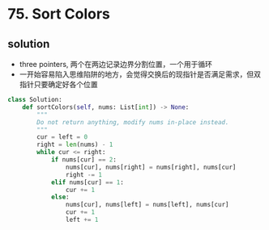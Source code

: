# 75. Sort Colors
[]()

## solution
- three pointers, 两个在两边记录边界分割位置，一个用于循环
- 一开始容易陷入思维陷阱的地方，会觉得交换后的现指针是否满足需求，但双指针只要确定好各个位置

```python
class Solution:
    def sortColors(self, nums: List[int]) -> None:
        """
        Do not return anything, modify nums in-place instead.
        """
        cur = left = 0
        right = len(nums) - 1
        while cur <= right:
            if nums[cur] == 2:
                nums[cur], nums[right] = nums[right], nums[cur]
                right -= 1
            elif nums[cur] == 1:
                cur += 1
            else:
                nums[cur], nums[left] = nums[left], nums[cur]
                cur += 1
                left += 1
```
